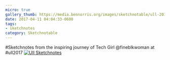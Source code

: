```yaml
---
micro: true
gallery_thumb: https://media.bennorris.org/images/sketchnotable/ull-2017/ull-2017-sketchnotes-11.jpg
date: 2017-04-11 04:04:33-0600
tags:
- sketchnotes
category: Sketchnotable
---
```


#Sketchnotes from the inspiring journey of Tech Girl @fineblkwoman at #ull2017 [![Ull Sketchnotes](https://media.bennorris.org/images/sketchnotable/ull-2017/ull-2017-sketchnotes-11.jpg)](https://media.bennorris.org/images/sketchnotable/ull-2017/ull-2017-sketchnotes-11.jpg)